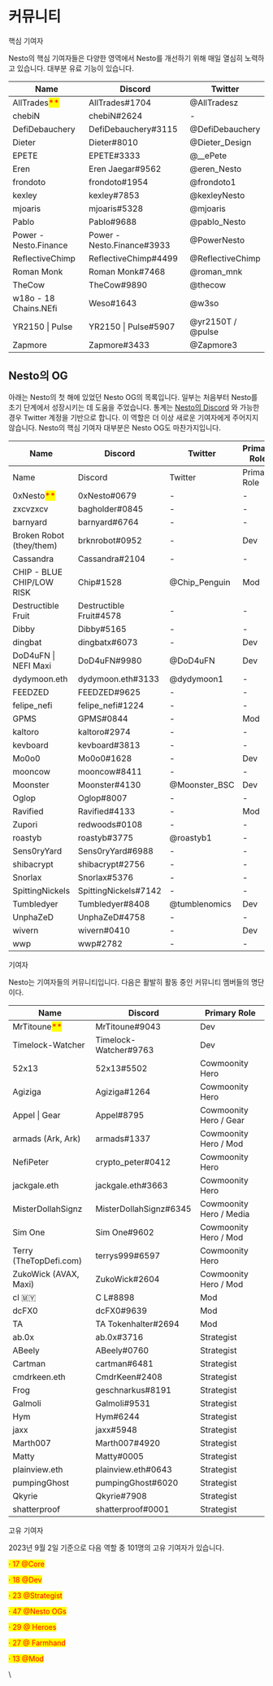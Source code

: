 # 커뮤니티

핵심 기여자

Nesto의 핵심 기여자들은 다양한 영역에서 Nesto를 개선하기 위해 매일 열심히 노력하고 있습니다. 대부분 유료 기능이 있습니다.

<table><thead><tr><th width="234">Name </th><th width="255.33333333333331">Discord</th><th>Twitter</th></tr></thead><tbody><tr><td>AllTrades<mark style="color:red;">**</mark></td><td>AllTrades#1704</td><td>@AllTradesz</td></tr><tr><td>chebiN</td><td>chebiN#2624</td><td>-</td></tr><tr><td>DefiDebauchery</td><td>DefiDebauchery#3115</td><td>@DefiDebauchery</td></tr><tr><td>Dieter</td><td>Dieter#8010</td><td>@Dieter_Design</td></tr><tr><td>EPETE</td><td>EPETE#3333</td><td>@__ePete</td></tr><tr><td>Eren</td><td>Eren Jaegar#9562</td><td>@eren_Nesto</td></tr><tr><td>frondoto</td><td>frondoto#1954</td><td>@frondoto1</td></tr><tr><td>kexley</td><td>kexley#7853</td><td>@kexleyNesto</td></tr><tr><td>mjoaris </td><td>mjoaris#5328</td><td>@mjoaris</td></tr><tr><td>Pablo</td><td>Pablo#9688</td><td>@pablo_Nesto</td></tr><tr><td>Power - Nesto.Finance</td><td>Power - Nesto.Finance#3933</td><td>@PowerNesto</td></tr><tr><td>ReflectiveChimp</td><td>ReflectiveChimp#4499</td><td>@ReflectiveChimp</td></tr><tr><td>Roman Monk</td><td>Roman Monk#7468</td><td>@roman_mnk</td></tr><tr><td>TheCow</td><td>TheCow#9890</td><td>@thecow</td></tr><tr><td>w18o - 18 Chains.NEfi</td><td>Weso#1643</td><td>@w3so</td></tr><tr><td>YR2150 | Pulse</td><td>YR2150 | Pulse#5907</td><td>@yr2150T / @pulse</td></tr><tr><td>Zapmore</td><td>Zapmore#3433</td><td>@Zapmore3</td></tr></tbody></table>

## Nesto의 OG

아래는 Nesto의 첫 해에 있었던 Nesto OG의 목록입니다. 일부는 처음부터 Nesto를 초기 단계에서 성장시키는 데 도움을 주었습니다. 통계는 [Nesto의 Discord](https://discord.gg/yq8wfHd) 와 가능한 경우 Twitter 계정을 기반으로 합니다. 이 역할은 더 이상 새로운 기여자에게 주어지지 않습니다. Nesto의 핵심 기여자 대부분은 Nesto OG도 마찬가지입니다.

<table data-header-hidden><thead><tr><th width="265.3333333333333">Name</th><th>Discord </th><th width="172">Twitter</th><th>Primary Role</th></tr></thead><tbody><tr><td>Name</td><td>Discord </td><td>Twitter</td><td>Primary Role</td></tr><tr><td>0xNesto<mark style="color:red;">**</mark></td><td>0xNesto#0679</td><td>-</td><td>-</td></tr><tr><td>zxcvzxcv</td><td>bagholder#0845</td><td>-</td><td>-</td></tr><tr><td>barnyard</td><td>barnyard#6764</td><td>-</td><td>-</td></tr><tr><td>Broken Robot (they/them)</td><td>brknrobot#0952</td><td>-</td><td>Dev</td></tr><tr><td>Cassandra</td><td>Cassandra#2104</td><td>-</td><td>-</td></tr><tr><td>CHIP - BLUE CHIP/LOW RISK</td><td>Chip#1528</td><td>@Chip_Penguin</td><td>Mod</td></tr><tr><td>Destructible Fruit</td><td>Destructible Fruit#4578</td><td>-</td><td>-</td></tr><tr><td>Dibby</td><td>Dibby#5165</td><td>-</td><td>-</td></tr><tr><td>dingbat</td><td>dingbatx#6073</td><td>-</td><td>Dev</td></tr><tr><td>DoD4uFN | NEFI Maxi</td><td>DoD4uFN#9980</td><td>@DoD4uFN</td><td>Dev</td></tr><tr><td>dydymoon.eth</td><td>dydymoon.eth#3133</td><td>@dydymoon1</td><td>-</td></tr><tr><td>FEEDZED</td><td>FEEDZED#9625</td><td>-</td><td>-</td></tr><tr><td>felipe_nefi</td><td>felipe_nefi#1224</td><td>-</td><td>-</td></tr><tr><td>GPMS</td><td>GPMS#0844</td><td>-</td><td>Mod</td></tr><tr><td>kaltoro</td><td>kaltoro#2974</td><td>-</td><td>-</td></tr><tr><td>kevboard</td><td>kevboard#3813</td><td>-</td><td>-</td></tr><tr><td>Mo0o0</td><td>Mo0o0#1628</td><td>-</td><td>Dev</td></tr><tr><td>mooncow</td><td>mooncow#8411</td><td>-</td><td>-</td></tr><tr><td>Moonster</td><td>Moonster#4130</td><td>@Moonster_BSC</td><td>Dev</td></tr><tr><td>Oglop</td><td>Oglop#8007</td><td>-</td><td>-</td></tr><tr><td>Ravified</td><td>Ravified#4133</td><td>-</td><td>Mod</td></tr><tr><td>Zupori</td><td>redwoods#0108</td><td>-</td><td>-</td></tr><tr><td>roastyb</td><td>roastyb#3775</td><td>@roastyb1</td><td>-</td></tr><tr><td>Sens0ryYard</td><td>Sens0ryYard#6988</td><td>-</td><td>-</td></tr><tr><td>shibacrypt</td><td>shibacrypt#2756</td><td>-</td><td>-</td></tr><tr><td>Snorlax</td><td>Snorlax#5376</td><td>-</td><td>-</td></tr><tr><td>SpittingNickels</td><td>SpittingNickels#7142</td><td>-</td><td>-</td></tr><tr><td>Tumbledyer</td><td>Tumbledyer#8408</td><td>@tumblenomics</td><td>Dev</td></tr><tr><td>UnphaZeD</td><td>UnphaZeD#4758</td><td>-</td><td>-</td></tr><tr><td>wivern</td><td>wivern#0410</td><td>-</td><td>Dev</td></tr><tr><td>wwp</td><td>wwp#2782</td><td>-</td><td>-</td></tr></tbody></table>

기여자                                                     &#x20;

Nesto는 기여자들의 커뮤니티입니다. 다음은 활발히 활동 중인 커뮤니티 멤버들의 명단이다.

| Name                                          | Discord                | Primary Role            |
| --------------------------------------------- | ---------------------- | ----------------------- |
| MrTitoune<mark style="color:red;">\*\*</mark> | MrTitoune#9043         | Dev                     |
| Timelock-Watcher                              | Timelock-Watcher#9763  | Dev                     |
| 52x13                                         | 52x13#5502             | Cowmoonity Hero         |
| Agiziga                                       | Agiziga#1264           | Cowmoonity Hero         |
| Appel \| Gear                                 | Appel#8795             | Cowmoonity Hero / Gear  |
| armads (Ark, Ark)                             | armads#1337            | Cowmoonity Hero / Mod   |
| NefiPeter                                     | crypto\_peter#0412     | Cowmoonity Hero         |
| jackgale.eth                                  | jackgale.eth#3663      | Cowmoonity Hero         |
| MisterDollahSignz                             | MisterDollahSignz#6345 | Cowmoonity Hero / Media |
| Sim One                                       | Sim One#9602           | Cowmoonity Hero / Mod   |
| Terry (TheTopDefi.com)                        | terrys999#6597         | Cowmoonity Hero         |
| ZukoWick (AVAX, Maxi)                         | ZukoWick#2604          | Cowmoonity Hero / Mod   |
| cl 🇲🇾                                       | C L#8898               | Mod                     |
| dcFX0                                         | dcFX0#9639             | Mod                     |
| TA                                            | TA Tokenhalter#2694    | Mod                     |
| ab.0x                                         | ab.0x#3716             | Strategist              |
| ABeely                                        | ABeely#0760            | Strategist              |
| Cartman                                       | cartman#6481           | Strategist              |
| cmdrkeen.eth                                  | CmdrKeen#2408          | Strategist              |
| Frog                                          | geschnarkus#8191       | Strategist              |
| Galmoli                                       | Galmoli#9531           | Strategist              |
| Hym                                           | Hym#6244               | Strategist              |
| jaxx                                          | jaxx#5948              | Strategist              |
| Marth007                                      | Marth007#4920          | Strategist              |
| Matty                                         | Matty#0005             | Strategist              |
| plainview.eth                                 | plainview.eth#0643     | Strategist              |
| pumpingGhost                                  | pumpingGhost#6020      | Strategist              |
| Qkyrie                                        | Qkyrie#7908            | Strategist              |
| shatterproof                                  | shatterproof#0001      | Strategist              |

고유 기여자

2023년 9월 2일 기준으로 다음 역할 중 101명의 고유 기여자가 있습니다.

<mark style="color:red;">·  17 @Core</mark>

<mark style="color:red;">·  18 @Dev</mark>

<mark style="color:red;">·  23 @Strategist</mark>

<mark style="color:red;">·  47 @Nesto OGs</mark>

<mark style="color:red;">·  29 @ Heroes</mark>

<mark style="color:red;">·  27 @ Farmhand</mark>

<mark style="color:red;">·  13 @Mod</mark>

\
